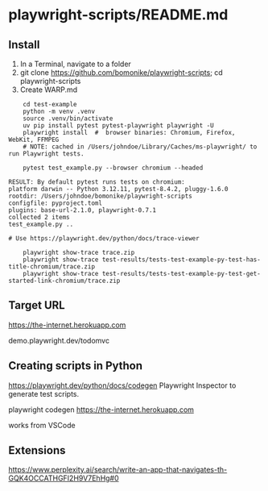 # playwright-scripts/README.md

## Install
1. In a Terminal, navigate to a folder 
1. git clone https://github.com/bomonike/playwright-scripts; cd playwright-scripts
1. Create WARP.md
```
    cd test-example
    python -m venv .venv
    source .venv/bin/activate
    uv pip install pytest pytest-playwright playwright -U
    playwright install  #  browser binaries: Chromium, Firefox, WebKit, FFMPEG
    # NOTE: cached in /Users/johndoe/Library/Caches/ms-playwright/ to run Playwright tests.

    pytest test_example.py --browser chromium --headed

RESULT: By default pytest runs tests on chromium:
platform darwin -- Python 3.12.11, pytest-8.4.2, pluggy-1.6.0
rootdir: /Users/johndoe/bomonike/playwright-scripts
configfile: pyproject.toml
plugins: base-url-2.1.0, playwright-0.7.1
collected 2 items
test_example.py ..     

# Use https://playwright.dev/python/docs/trace-viewer

    playwright show-trace trace.zip
    playwright show-trace test-results/tests-test-example-py-test-has-title-chromium/trace.zip
    playwright show-trace test-results/tests-test-example-py-test-get-started-link-chromium/trace.zip
```

## Target URL

https://the-internet.herokuapp.com

demo.playwright.dev/todomvc

## Creating scripts in Python

https://playwright.dev/python/docs/codegen
Playwright Inspector to generate test scripts.

playwright codegen https://the-internet.herokuapp.com

works from VSCode 

## Extensions

https://www.perplexity.ai/search/write-an-app-that-navigates-th-GQK4OCCATHGFI2H9V7EhHg#0